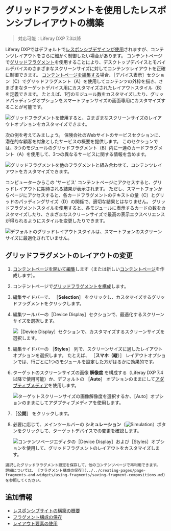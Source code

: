 # グリッドフラグメントを使用したレスポンシブレイアウトの構築
<!--TASK: Reconsider article.-->
> 対応可能：Liferay DXP 7.3以降

Liferay DXPではデフォルトで[レスポンシブデザインが使用](./building-a-responsive-site.md)されますが、コンテンツレイアウトをさらに細かく制御したい場合があります。 コンテントページで[グリッドフラグメント](../../creating-pages/page-fragments-and-widgets/using-fragments/using-layout-elements.md)を使用することにより、デスクトップデバイスとモバイルデバイスのさまざまなスクリーンサイズに対してコンテンツレイアウトを正確に制御できます。 [コンテントページを編集する](../../creating-pages/using-content-pages/adding-elements-to-content-pages.md)場合、［デバイス表示］セクション（C）でグリッドフラグメント（A）を使用してコンテンツの外枠を描き、さまざまなターゲットデバイス用にカスタマイズされたレイアウトスタイル（B）を定義できます。 たとえば、1行のモジュール数をカスタマイズしたり、グリッドパッディングオプションをスマートフォンサイズの画面専用にカスタマイズすることが可能です。

![グリッドフラグメントを使用すると、さまざまなスクリーンサイズのレイアウトオプションをカスタマイズできます。](./building-responsive-layouts-with-the-grid-fragment/images/04.png) <!--TASK: UPDATE IMG FOR LRDOCS-10856-->

次の例を考えてみましょう。 保険会社のWebサイトのサービスセクションに、潜在的な顧客を対象としたサービスの概要を提供します。 このセクションでは、3つのモジュールのグリッドフラグメント（B）内に一連のカードフラグメント（A）を使用して、3つの異なるサービスに関する情報を含めます。

![グリッドフラグメントを他のフラグメントと組み合わせて、コンテンツレイアウトをカスタマイズできます。](./building-responsive-layouts-with-the-grid-fragment/images/01.png) <!--TASK: UPDATE IMG FOR LRDOCS-10856-->

コンピューターからこの 'サービス' コンテントページにアクセスすると、グリッドレイアウトに期待される結果が表示されます。 ただし、スマートフォンからページにアクセスすると、各カードフラグメントのテキストの量（C）とグリッドのパッディングサイズ（D）の関係で、適切な結果とはなりません。 グリッドフラグメントスタイルを使用すると、各モジュールに表示するカードの数をカスタマイズしたり、さまざまなスクリーンサイズで最高の表示エクスペリエンスが得られるようにスタイルを変更したりできます。

![デフォルトのグリッドレイアウトスタイルは、スマートフォンのスクリーンサイズに最適化されていません。](./building-responsive-layouts-with-the-grid-fragment/images/02.png)

## グリッドフラグメントのレイアウトの変更

1. [コンテントページを開いて編集](../../creating-pages/using-content-pages/adding-elements-to-content-pages.md)します（または新しい[コンテントページ](./../../creating-pages/adding-pages/adding-a-page-to-a-site.md)を作成します）。
1. コンテントページで[グリッドフラグメントを構成](../../creating-pages/page-fragments-and-widgets/using-fragments/using-layout-elements.md)します。
1. 編集サイドバーで、 ［**Selection**］ をクリックし、カスタマイズするグリッドフラグメントをクリックします。
1. 編集ツールバーの［Device Display］セクションで、最適化するスクリーンサイズを選択します。

    ![［Device Display］セクションで、カスタマイズするスクリーンサイズを選択します。](./building-responsive-layouts-with-the-grid-fragment/images/06.png)

1. 編集サイドバーの ［**Styles**］ 列で、スクリーンサイズに適したレイアウトオプションを選択します。  たとえば、 ［**スマホ（縦**）］ レイアウトオプションでは、行ごとに1つのモジュールを設定した方がはるかに効果的です。
1. ターゲットのスクリーンサイズの画像 **解像度** を構成する（Liferay DXP 7.4以降で使用可能）か、デフォルトの ［**Auto**］ オプションのままにして[アダプティブメディア](../../../content-authoring-and-management/documents-and-media/publishing-and-sharing/serving-device-and-screen-optimized-media/how-adaptive-media-works.md)を使用します。

    ![ターゲットスクリーンサイズの画像解像度を選択するか、［Auto］オプションのままにしてアダプティブメディアを使用します。](./building-responsive-layouts-with-the-grid-fragment/images/05.png) <!--TASK: UPDATE IMG FOR LRDOCS-10856-->

1. ［**公開**］ をクリックします。
1. 必要に応じて、メインツールバーの **シミュレーション**（![Simulation](../../../images/icon-simulation.png)）ボタンをクリックして、ターゲットデバイスでの変更を確認します。

    ![コンテンツページエディタの［Device Display］および［Styles］オプションを使用して、グリッドフラグメントのレイアウトをカスタマイズします。](./building-responsive-layouts-with-the-grid-fragment/images/03.gif) <!--TASK: UPDATE IMG FOR LRDOCS-10856-->

```{tip}
選択したグリッドフラグメント設定を保存して、他のコンテンツページで再利用できます。 詳細については、 [フラグメント構成の保存](../../creating-pages/page-fragments-and-widgets/using-fragments/saving-fragment-compositions.md) を参照してください。
```

## 追加情報

- [レスポンシブサイトの構築の概要](./building-a-responsive-site.md)
- [フラグメント構成の保存](../../creating-pages/page-fragments-and-widgets/using-fragments/saving-fragment-compositions.md)
- [レイアウト要素の使用](../../creating-pages/page-fragments-and-widgets/using-fragments/using-layout-elements.md)
